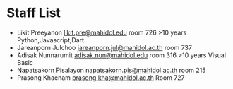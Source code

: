 # Staff List

* Likit Preeyanon likit.pre@mahidol.edu room 726 >10 years Python,Javascript,Dart
* Jareanporn Julchoo jareanporn.jul@mahidol.ac.th room 737
* Adisak Nunnarumit adisak.nun@mahidol.edu room 316 >10 years Visual Basic
* Napatsakorn Pisalayon napatsakorn.pis@mahidol.ac.th room 215
* Prasong Khaenam prasong.kha@mahidol.ac.th Room 727
